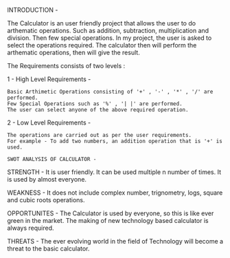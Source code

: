 INTRODUCTION -

The Calculator is an user friendly project that allows the user to do arthematic operations. Such as addition, subtraction, multiplication and division. Then few special operations. 
In my project, the user is asked to select the operations required. The calculator then will perform the arthematic operations, then will give the result.

The Requirements consists of two levels :

1 - High Level Requirements - 

    Basic Arthimetic Operations consisting of '+' , '-' , '*' , '/' are performed.
    Few Special Operations such as '%' , '| |' are performed.
    The user can select anyone of the above required operation.

2 - Low Level Requirements -

    The operations are carried out as per the user requirements. 
    For example - To add two numbers, an addition operation that is '+' is used.
    
    SWOT ANALYSIS OF CALCULATOR - 

STRENGTH - It is user friendly.
           It can be used multiple n number of times.
           It is used by almost everyone.

WEAKNESS - It does not include complex number, trignometry, logs, square and cubic roots operations.

OPPORTUNITES - The Calculator is used by everyone, so this is like ever green in the market. The making of new technology based calculator is always required.

THREATS - The ever evolving world in the field of Technology will become a threat to the basic calculator.
